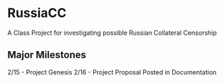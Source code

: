 # RussiaCC
A Class Project for investigating possible Russian Collateral Censorship

## Major Milestones 
2/15 - Project Genesis 
2/16 - Project Proposal Posted in Documentation 
